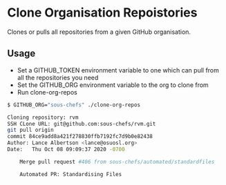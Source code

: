 # Clone Organisation Repoistories

Clones or pulls all repositories from a given GitHub organisation.

## Usage

- Set a GITHUB_TOKEN environment variable to one which can pull from all the repositories you need
- Set the GITHUB_ORG environment variable to the org to clone from
- Run clone-org-repos

```bash
$ GITHUB_ORG="sous-chefs" ./clone-org-repos

Cloning repository: rvm
SSH CLone URL: git@github.com:sous-chefs/rvm.git
git pull origin
commit 84ce9add8a421f278830ffb7192fc7d9b0e82438
Author: Lance Albertson <lance@osuosl.org>
Date:   Thu Oct 08 09:09:37 2020 -0700

    Merge pull request #406 from sous-chefs/automated/standardfiles

    Automated PR: Standardising Files
```

